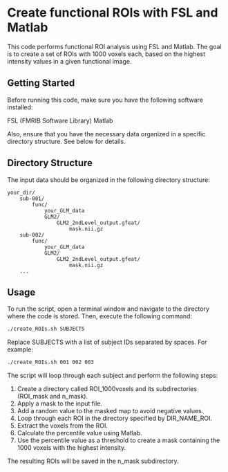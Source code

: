 # Create functional ROIs with FSL and Matlab
This code performs functional ROI analysis using FSL and Matlab. The goal is to create a set of ROIs with 1000 voxels each, based on the highest intensity values in a given functional image.

## Getting Started
Before running this code, make sure you have the following software installed:

FSL (FMRIB Software Library)
Matlab

Also, ensure that you have the necessary data organized in a specific directory structure. See below for details.

## Directory Structure
The input data should be organized in the following directory structure:

```shell
your_dir/
    sub-001/
        func/
            your_GLM_data
            GLM2/
                GLM2_2ndLevel_output.gfeat/
                    mask.nii.gz
    sub-002/
        func/
            your_GLM_data
            GLM2/
                GLM2_2ndLevel_output.gfeat/
                    mask.nii.gz
    ...
 ```
 
## Usage
To run the script, open a terminal window and navigate to the directory where the code is stored. Then, execute the following command:

```bash
./create_ROIs.sh SUBJECTS
```
Replace SUBJECTS with a list of subject IDs separated by spaces. For example:

```bash
./create_ROIs.sh 001 002 003
```
The script will loop through each subject and perform the following steps:

1. Create a directory called ROI_1000voxels and its subdirectories (ROI_mask and n_mask).
2. Apply a mask to the input file.
3. Add a random value to the masked map to avoid negative values.
4. Loop through each ROI in the directory specified by DIR_NAME_ROI.
5. Extract the voxels from the ROI.
6. Calculate the percentile value using Matlab.
7. Use the percentile value as a threshold to create a mask containing the 1000 voxels with the highest intensity.

The resulting ROIs will be saved in the n_mask subdirectory.
